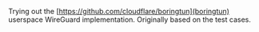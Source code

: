 
Trying out the [https://github.com/cloudflare/boringtun](boringtun)
userspace WireGuard implementation. Originally based on the test cases.

